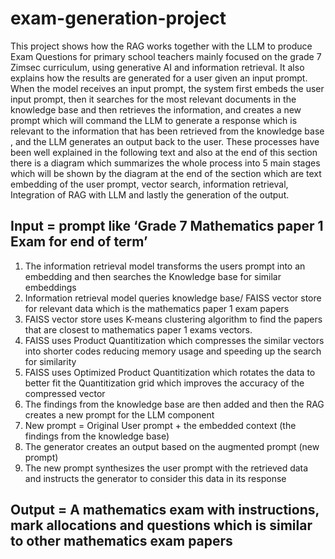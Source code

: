 # exam-generation-project
This project shows how the RAG works together with the LLM to produce Exam Questions for primary school
teachers mainly focused on the grade 7 Zimsec curriculum, using generative AI and information retrieval.
It also explains how the results are generated for a user given an input prompt.
When the model receives an input prompt, the system first embeds the user input
prompt, then it searches for the most relevant documents in the knowledge base and then retrieves the
information, and creates a new prompt which will command the LLM to generate a response which is
relevant to the information that has been retrieved from the knowledge base , and the LLM generates
an output back to the user. These processes have been well explained in the following text and also at
the end of this section there is a diagram which summarizes the whole process into 5 main stages which
will be shown by the diagram at the end of the section which are text embedding of the user prompt,
vector search, information retrieval, Integration of RAG with LLM and lastly the generation of the
output.


## Input = prompt like ‘Grade 7 Mathematics paper 1 Exam for end of term’
1. The information retrieval model transforms the users prompt into an embedding and then
searches the Knowledge base for similar embeddings
2. Information retrieval model queries knowledge base/ FAISS vector store for relevant data which
is the mathematics paper 1 exam papers
3. FAISS vector store uses K-means clustering algorithm to find the papers that are closest to
mathematics paper 1 exams vectors.
4. FAISS uses Product Quantitization which compresses the similar vectors into shorter codes
reducing memory usage and speeding up the search for similarity
5. FAISS uses Optimized Product Quantitization which rotates the data to better fit the
Quantitization grid which improves the accuracy of the compressed vector
6. The findings from the knowledge base are then added and then the RAG creates a new prompt
for the LLM component
7. New prompt = Original User prompt + the embedded context (the findings from the knowledge
base)
8. The generator creates an output based on the augmented prompt (new prompt)
9. The new prompt synthesizes the user prompt with the retrieved data and instructs the
generator to consider this data in its response
## Output = A mathematics exam with instructions, mark allocations and questions which is similar to other mathematics exam papers
